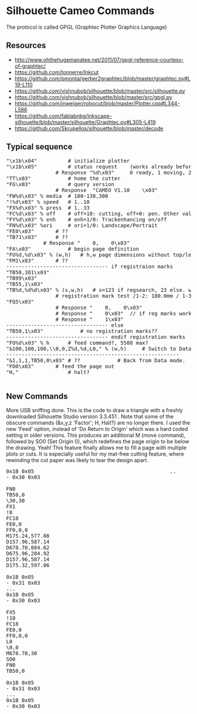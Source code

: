Silhouette Cameo Commands
=========================

The protocol is called GPGL (Graphtec Plotter Graphics Language)

Resources
---------

 * http://www.ohthehugemanatee.net/2011/07/gpgl-reference-courtesy-of-graphtec/
 * https://github.com/tonnerre/Inkcut
 * https://github.com/pmonta/gerber2graphtec/blob/master/graphtec.py#L19-L110
 * https://github.com/vishnubob/silhouette/blob/master/src/silhouette.py
 * https://github.com/vishnubob/silhouette/blob/master/src/gpgl.py
 * https://github.com/jnweiger/robocut/blob/master/Plotter.cpp#L344-L586
 * https://github.com/fablabnbg/inkscape-silhouette/blob/master/silhouette/Graphtec.py#L305-L419
 * https://github.com/Skrupellos/silhouette/blob/master/decode

Typical sequence
----------------

<pre>
"\x1b\x04"  		# initialize plotter
"\x1b\x05"  		# status request	(works already before initialize)
	    		# Response "%d\x03" 	0 ready, 1 moving, 2 empty tray
"TT\x03"    		# home the cutter
"FG\x03"    		# query version
	    		# Response  "CAMEO V1.10    \x03"
"FW%d\x03" % media	# 100-138,300
"!%d\x03" % speed	# 1..10
"FX%d\x03" % press	# 1..33
"FC%d\x03" % off	# off=18: cutting, off=0: pen. Other values unknown. 	#FC p,q,[n] [t]
"FY%d\x03" % enh	# enh=1/0: Trackenhancing on/off
"FN%d\x03" %ori		# ori=1/0: Landscape/Portrait
"FE0\x03"		# ??
"TB71\x03"		# ??
			# Response "    0,    0\x03"
"FA\x03"     		# begin page definition
"FU%d,%d\x03" % (w,h)	# h,w page dimensions without top/left margin. Needed to start left.
"FM1\x03"		# ??
--------------------------------- if registraion marks
"TB50,381\x03"
"TB99\x03"
"TB55,1\x03"
"TB%d,%d%d\x03" % (s,w,h)	# s=123 if regsearch, 23 else. w=regwidth*20, h=reglength*20
				# registration mark test /1-2: 180.0mm / 1-3: 230.0mm (origin 15mmx20mm)
"FQ5\x03"
				# Response "    0,    0\x03"
				# Response "    0\x03"	// if reg marks work we get 3 messages back
				# Response "    1\x03"
--------------------------------- else
"TB50,1\x03" 			# no registration marks??
--------------------------------- endif registration marks
"FO%d\x03" % h		# feed command?, 5588 max?
"&100,100,100,\\0,0,Z%d,%d,L0," % (w,h)		# Switch to Data mode....
--------------------------------------------------------
"&1,1,1,TB50,0\x03"	# ??			# Back from Data mode.
"FO0\x03"		# feed the page out
"H,"         		# halt?

</pre>


New Commands
------------
More USB sniffing done. This is the code to draw a triangle with a freshly downloaded Silhouette Studio version 3.3.451 . Note that some of the obscure commands (&x,y,z 'Factor'; H, Halt?) are no longer there. 
I used the new 'Feed' option, instead of 'Do Return to Origin' which was a hard coded setting in older versions. This produces an additional M (move command), followed by SO0 (Set Origin 0), which redefines the page origin to be below the drawing. Yeah! This feature finally allows me to fill a page with multiple plots or cuts. It is especially useful for my mat-free cutting feature, where rewinding the cut paper was likely to tear the design apart.

<pre>
0x1B 0x05                                            ..
- 0x30 0x03

FN0
TB50,0
\30,30
FX1
!8
FC18
FE0,0
FF0,0,0
M175.24,577.08
D157.96,587.14
D678.70,884.62
D675.96,284.92
D157.96,587.14
D175.32,597.06

0x1B 0x05
- 0x31 0x03
...
0x1B 0x05
- 0x30 0x03

FX5
!10
FC18
FE0,0
FF0,0,0
L0
\0,0
M678.70,30
SO0
FN0
TB50,0

0x1B 0x05
- 0x31 0x03
...
0x1B 0x05
- 0x30 0x03

</pre>
